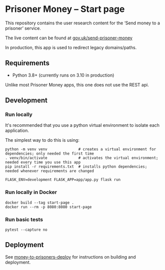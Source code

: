 Prisoner Money – Start page
===========================

This repository contains the user research content for the ‘Send money to a prisoner’ service.

The live content can be found at [gov.uk/send-prisoner-money](https://www.gov.uk/send-prisoner-money)

In production, this app is used to redirect legacy domains/paths.

Requirements
------------

- Python 3.8+ (currently runs on 3.10 in production)

Unlike most Prisoner Money apps, this one does not use the REST api.

Development
-----------

### Run locally

It's recommended that you use a python virtual environment to isolate each application.

The simplest way to do this is using:

```shell
python -m venv venv              # creates a virtual environment for dependencies; only needed the first time
. venv/bin/activate              # activates the virtual environment; needed every time you use this app
pip install -r requirements.txt  # installs python dependencies; needed whenever requirements are changed
```

```shell
FLASK_ENV=development FLASK_APP=app/app.py flask run
```

### Run locally in Docker

```shell
docker build --tag start-page .
docker run --rm -p 8080:8080 start-page
```

### Run basic tests

```shell
pytest --capture no
```

Deployment
----------

See [money-to-prisoners-deploy](https://github.com/ministryofjustice/money-to-prisoners-deploy) for instructions
on building and deployment.
